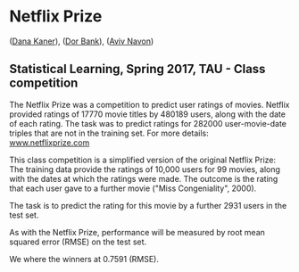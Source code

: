 # Netflix Prize

([Dana Kaner](https://github.com/danakaner)),
([Dor Bank](https://github.com/dorbank)),
([Aviv Navon](https://github.com/avivnavon))

## Statistical Learning, Spring 2017, TAU - Class competition

The Netflix Prize was a competition to predict user ratings of movies. Netflix provided ratings of 17770 movie titles by 480189 users, along with the date of each rating. The task was to predict ratings for 282000 user-movie-date triples that are not in the training set.  For more details: www.netflixprize.com

This class competition is a simplified version of the original Netflix Prize:   
The training data provide the ratings of 10,000 users for 99 movies, along with the dates at which the ratings were made. The outcome is the rating that each user gave to a further movie ("Miss Congeniality", 2000).

The task is to predict the rating for this movie by a further 2931 users in the test set. 

As with the Netflix Prize, performance will be measured by root mean squared error (RMSE) on the test set.

We where the winners at 0.7591 (RMSE).
